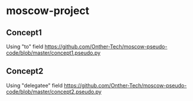 # moscow-project

## Concept1

Using "to" field
<https://github.com/Onther-Tech/moscow-pseudo-code/blob/master/concept1.pseudo.py>


## Concept2

Using "delegatee" field
<https://github.com/Onther-Tech/moscow-pseudo-code/blob/master/concept2.pseudo.py>
